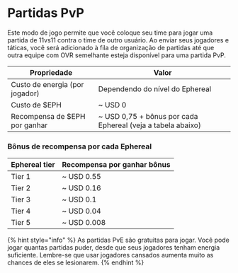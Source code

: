 # Partidas PvP

Este modo de jogo permite que você coloque seu time para jogar uma partida de 11vs11 contra o time de outro usuário. Ao enviar seus jogadores e táticas, você será adicionado à fila de organização de partidas até que outra equipe com OVR semelhante esteja disponível para uma partida PvP.

| Propriedade                    | Valor                                                        |
| ------------------------------ | ------------------------------------------------------------ |
| Custo de energia (por jogador) | Dependendo do nível do Ephereal                              |
| Custo de $EPH                  | \~ USD 0                                                     |
| Recompensa de $EPH por ganhar  | \~ USD 0,75 + bônus por cada Ephereal (veja a tabela abaixo) |

### Bônus de recompensa por cada Ephereal <a href="#reward-bonus-per-ephereal" id="reward-bonus-per-ephereal"></a>

| Ephereal tier | Recompensa por ganhar bônus |
| ------------- | --------------------------- |
| Tier 1        | \~ USD 0.55                 |
| Tier 2        | \~ USD 0.16                 |
| Tier 3        | \~ USD 0.1                  |
| Tier 4        | \~ USD 0.04                 |
| Tier 5        | \~ USD 0.008                |

{% hint style="info" %}
As partidas PvE são gratuitas para jogar. Você pode jogar quantas partidas puder, desde que seus jogadores tenham energia suficiente. Lembre-se que usar jogadores cansados ​​aumenta muito as chances de eles se lesionarem.
{% endhint %}
